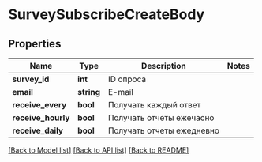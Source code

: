 # SurveySubscribeCreateBody

## Properties
Name | Type | Description | Notes
------------ | ------------- | ------------- | -------------
**survey_id** | **int** | ID опроса | 
**email** | **string** | E-mail | 
**receive_every** | **bool** | Получать каждый ответ | 
**receive_hourly** | **bool** | Получать отчеты ежечасно | 
**receive_daily** | **bool** | Получать отчеты ежедневно | 

[[Back to Model list]](../README.md#documentation-for-models) [[Back to API list]](../README.md#documentation-for-api-endpoints) [[Back to README]](../README.md)


